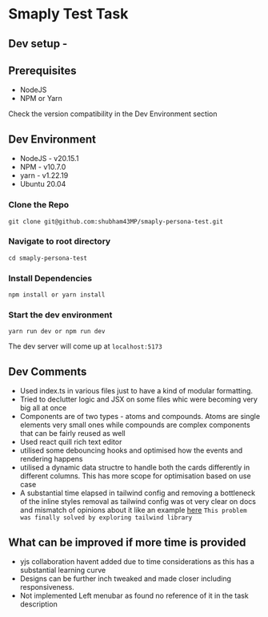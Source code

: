 # Smaply Test Task

## Dev setup -

## Prerequisites

- NodeJS
- NPM or Yarn

Check the version compatibility in the Dev Environment section

## Dev Environment

- NodeJS - v20.15.1
- NPM - v10.7.0
- yarn - v1.22.19
- Ubuntu 20.04

### Clone the Repo

```
git clone git@github.com:shubham43MP/smaply-persona-test.git
```

### Navigate to root directory

```
cd smaply-persona-test
```

### Install Dependencies

```
npm install or yarn install
```

### Start the dev environment

```
yarn run dev or npm run dev
```

The dev server will come up at `localhost:5173`

## Dev Comments

- Used index.ts in various files just to have a kind of modular formatting.
- Tried to declutter logic and JSX on some files whic were becoming very big all at once
- Components are of two types - atoms and compounds. Atoms are single elements very small ones while compounds are complex components that can be fairly reused as well
- Used react quill rich text editor
- utilised some debouncing hooks and optimised how the events and rendering happens
- utilised a dynamic data structre to handle both the cards differently in different columns. This has more scope for optimisation based on use case
- A substantial time elapsed in tailwind config and removing a bottleneck of the inline styles removal as tailwind config was ot very clear on docs and mismatch of opinions about it like an example [here](https://stackoverflow.com/questions/72481680/tailwinds-background-color-is-not-being-applied-when-added-dynamically) `This problem was finally solved by exploring tailwind library`

## What can be improved if more time is provided

- yjs collaboration havent added due to time considerations as this has a substantial learning curve
- Designs can be further inch tweaked and made closer including responsiveness.
- Not implemented Left menubar as found no reference of it in the task description

